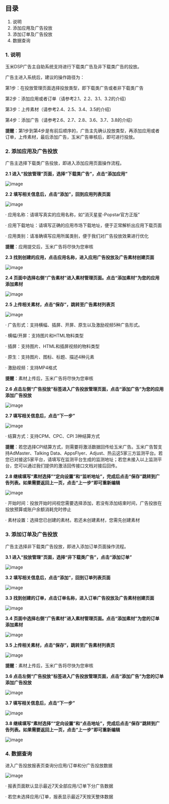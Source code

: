 ##    **目录**
1. 说明
2. 添加应用及广告投放
3. 添加订单及广告投放
4. 数据查询


### **1. 说明**

玉米DSP广告主自助系统支持进行下载类广告及非下载类广告的投放。

广告主进入系统后，建议的操作路径为：

第1步：在投放管理页面选择投放类型，即下载类广告或者非下载类广告

第2步：添加应用或者订单（请参考2.1、2.2、3.1、3.2的介绍）

第3步：上传素材（请参考2.4、2.5、3.4、3.5的介绍）

第4步：添加广告（请参考2.6、2.7、2.8、3.6、3.7、3.8的介绍）

**提醒**：第1步到第4步是有前后顺序的，广告主先确认投放类型，再添加应用或者订单，上传素材，最后添加广告，玉米广告审核后，即可进行投放。


### **2. 添加应用及广告投放**

广告主选择下载类广告投放，即进入添加应用页面操作流程。

**2.1 进入“投放管理”页面，选择“下载类广告”，点击“添加应用”**

![image](https://note.youdao.com/yws/public/resource/56405b906a6a701a54db533c2b200532/xmlnote/WEBRESOURCE84344ba9b8db44b2d32e5b23b0cf8ece/418)

**2.2 填写相关信息后，点击“添加”，回到应用列表页面**

![image](https://note.youdao.com/yws/public/resource/56405b906a6a701a54db533c2b200532/xmlnote/WEBRESOURCE3a3809bce1d86f7c53bc21a863a6ed74/683)

· 应用名称：请填写真实的应用名称，如“消灭星星-Popstar官方正版”

· 应用下载地址：请填写正确的应用市场下载地址，便于正常解析出应用下载页面

· 应用类别：请准确填写应用所属类别，便于我们对广告投放效果进行优化

**提醒**：应用提交后，玉米广告将尽快为您审核

**2.3 找到创建的应用，点击应用名称，进入应用广告投放及广告素材创建页面**

![image](https://note.youdao.com/yws/public/resource/56405b906a6a701a54db533c2b200532/xmlnote/WEBRESOURCE7dfa1bfe8e9117002b29d1e2f04fe9c5/449)

**2.4 页面中选择右侧“广告素材”进入素材管理页面。点击“添加素材”为您的应用添加素材**

![image](https://note.youdao.com/yws/public/resource/56405b906a6a701a54db533c2b200532/xmlnote/WEBRESOURCE15a2486bcf841f0316515f9bd77c6e3e/670)

**2.5 上传相关素材，点击“保存”，跳转至广告素材列表页**

![image](https://note.youdao.com/yws/public/resource/56405b906a6a701a54db533c2b200532/xmlnote/WEBRESOURCE2fa9e05af9a1bb7a4c6c22a84320c21c/672)

· 广告形式：支持横幅、插屏、开屏、原生以及激励视频5种广告形式。

· 横幅/开屏：支持图片和HTML物料类型

· 插屏：支持图片、HTML和插屏视频的物料类型

· 原生：支持图片、图标、标题、描述4种元素

· 激励视频：支持MP4格式

**提醒**：素材上传后，玉米广告将尽快为您审核

**2.6 点击左侧“广告投放”标签进入广告投放管理页面，点击“添加广告”为您的应用添加广告投放**

![image](https://note.youdao.com/yws/public/resource/56405b906a6a701a54db533c2b200532/xmlnote/WEBRESOURCE1ea1fea78d3ab225a5fd8d3a13c7c538/488)

**2.7 填写相关信息后，点击“下一步”**

![image](https://note.youdao.com/yws/public/resource/56405b906a6a701a54db533c2b200532/xmlnote/WEBRESOURCEd60b8af6f51b78c8303b601a4531f632/569)

· 结算方式：支持CPM、CPC、CPI 3种结算方式

**提醒**：若您选择CPI结算方式，则需要将激活数据回传给玉米广告。玉米广告暂支持AdMaster、Talking Data、AppsFlyer、Adjust、热云这5家三方监测平台。若您已对接这5家平台，请填写在监测平台生成的监测地址；若您未接入以上监测平台，您可以通过我们提供的激活回传接口文档对接后回传。

**2.8 继续填写“素材选择”“定向设置”和“监听地址”，完成后点击“保存”跳转到广告列表。如果需要返回上一页，点击“上一步”即可重新编辑**

![image](https://note.youdao.com/yws/public/resource/56405b906a6a701a54db533c2b200532/xmlnote/WEBRESOURCE9b855f034fb021b13ad69d4821c034cb/573)

· 开始时间：投放开始时间视您需要选择添加，若没有添加结束时间，广告投放在投放预算或账户余额消耗完时停止

· 素材设置：选择您已创建的素材。若还未创建素材，您需先创建素材


### **3. 添加订单及广告投放**

广告主选择非下载类广告投放，即进入添加订单页面操作流程。

**3.1 进入“投放管理”页面，选择“非下载类广告”，点击“添加订单”**

![image](https://note.youdao.com/yws/public/resource/56405b906a6a701a54db533c2b200532/xmlnote/WEBRESOURCE1d76c2fd8a559bf9f3928a0c6f0a6d1d/644)

**3.2 填写相关信息后，点击“添加”，回到订单列表页面**

![image](https://note.youdao.com/yws/public/resource/56405b906a6a701a54db533c2b200532/xmlnote/WEBRESOURCE72f2724813b035337127f3a42886c6d8/579)

**3.3 找到创建的订单，点击订单名称，进入订单广告投放及广告素材创建页面**

![image](https://note.youdao.com/yws/public/resource/56405b906a6a701a54db533c2b200532/xmlnote/WEBRESOURCE875dd671aaf64ef6fc10a38d278546e6/593)

**3.4 页面中选择右侧“广告素材”进入素材管理页面。点击“添加素材”为您的订单添加素材**

![image](https://note.youdao.com/yws/public/resource/56405b906a6a701a54db533c2b200532/xmlnote/WEBRESOURCEd4eb16a57a502605d873ca8e01b44c93/602)

**3.5 上传相关素材，点击“保存”，跳转至广告素材列表页**

![image](https://note.youdao.com/yws/public/resource/56405b906a6a701a54db533c2b200532/xmlnote/WEBRESOURCEa748ee950089131ddf1961a72fcdaf70/604)

**提醒**：素材上传后，玉米广告将尽快为您审核

**3.6 点击左侧“广告投放”标签进入广告投放管理页面，点击“添加广告”为您的订单添加广告投放**

![image](https://note.youdao.com/yws/public/resource/56405b906a6a701a54db533c2b200532/xmlnote/WEBRESOURCE454c2d23b8fec7d96cbfce3bb25f288b/606)

**3.7 填写相关信息后，点击“下一步”**

![image](https://note.youdao.com/yws/public/resource/56405b906a6a701a54db533c2b200532/xmlnote/WEBRESOURCE11c05d4db5c661118b57cabd21543a8b/608)

**3.8 继续填写“素材选择”“定向设置”和“点击地址”，完成后点击“保存”跳转到广告列表。如果需要返回上一页，点击“上一步”即可重新编辑**

![image](https://note.youdao.com/yws/public/resource/56405b906a6a701a54db533c2b200532/xmlnote/WEBRESOURCEe8b4c788399967a182f47e74f0c3e9a0/674)



### **4. 数据查询**

进入广告投放报表页查询分应用/订单和分广告投放数据

![image](https://note.youdao.com/yws/public/resource/56405b906a6a701a54db533c2b200532/xmlnote/WEBRESOURCE3f1a8892ecf6a9b2ae849806c7e736c0/542)

· 报表页面默认显示最近7天全部应用/订单下分广告数据

· 若您未选择应用/订单，报表显示最近7天按天整体数据